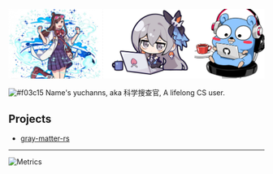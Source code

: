![](./readme.png)

![#f03c15](https://via.placeholder.com/15/f03c15/000000?text=+) Name's yuchanns, aka 科学搜查官, A lifelong CS user.

## Projects

* [gray-matter-rs](https://github.com/the-alchemists-of-arland/gray-matter-rs)

---
<!-- <a href="https://github.com/anuraghazra/github-readme-stats">
  <img align="center" src="https://github-readme-stats.vercel.app/api/top-langs/?username=yuchanns&hide=css,vue,stylus,javascript,scss,php,shell,html&bg_color=30,e96443,904e95&title_color=fff&text_color=fff&langs_count=3" />
</a> -->
![Metrics](https://raw.githubusercontent.com/yuchanns/yuchanns-metrics/main/github-metrics.svg)
